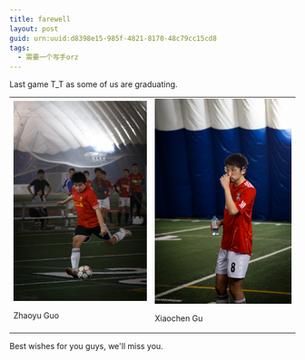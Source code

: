 ```yaml
---
title: farewell
layout: post
guid: urn:uuid:d8398e15-985f-4821-8170-48c79cc15cd8
tags:
  - 需要一个写手orz
---
```


Last game T_T as some of us are graduating.

<table style="width:100%">
  <tr>
    <td>
	<div class='img_desp'>
	  <img src="/media/img/IMG_0198.jpg" alt="Drawing" style="width: 400px;"/>
	  <div class='description'>
	    <p class='description_content'>Zhaoyu Guo</p>
	  </div>
	</div>
	</td>
    <td>
	<div class='img_desp'>
	  <img src="/media/img/IMG_0170.jpg" alt="Drawing" style="width: 400px;"/>
	  <div class='description'>
	    <p class='description_content'>Xiaochen Gu</p>
	  </div>
	</div>
	</td>		
  </tr>
</table>

Best wishes for you guys, we'll miss you.


